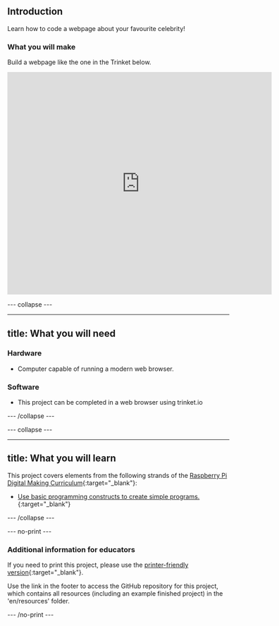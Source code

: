 ## Introduction

Learn how to code a webpage about your favourite celebrity!

### What you will make

Build a webpage like the one in the Trinket below.

<div class="trinket">
  <iframe src="https://trinket.io/embed/html/4222be8f1f?outputOnly=true&start=result" width="600" height="505" frameborder="0" marginwidth="0" marginheight="0" allowfullscreen>
  </iframe>
</div>

--- collapse ---

---
title: What you will need
---

### Hardware

+ Computer capable of running a modern web browser.

### Software

+ This project can be completed in a web browser using trinket.io

--- /collapse ---

--- collapse ---

---
title: What you will learn
---

This project covers elements from the following strands of the [Raspberry Pi Digital Making Curriculum](http://rpf.io/curriculum){:target="_blank"}:

+ [Use basic programming constructs to create simple programs.](https://www.raspberrypi.org/curriculum/programming/creator){:target="_blank"}

--- /collapse ---

--- no-print ---

### Additional information for educators

If you need to print this project, please use the [printer-friendly version](https://projects.raspberrypi.org/en/projects/project-name/print){:target="_blank"}.

Use the link in the footer to access the GitHub repository for this project, which contains all resources (including an example finished project) in the 'en/resources' folder.

--- /no-print ---